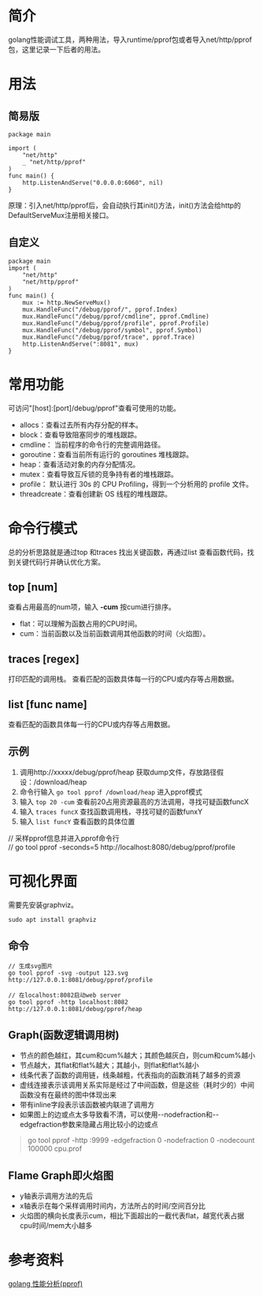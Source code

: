 # 简介
golang性能调试工具，两种用法，导入runtime/pprof包或者导入net/http/pprof包，这里记录一下后者的用法。

# 用法
## 简易版
```
package main

import (
    "net/http"
    _ "net/http/pprof"
)
func main() {
    http.ListenAndServe("0.0.0.0:6060", nil)
}
```
原理：引入net/http/pprof后，会自动执行其init()方法，init()方法会给http的DefaultServeMux注册相关接口。

## 自定义
```
package main
import (
	"net/http"
	"net/http/pprof"
)
func main() {
	mux := http.NewServeMux()
	mux.HandleFunc("/debug/pprof/", pprof.Index)
	mux.HandleFunc("/debug/pprof/cmdline", pprof.Cmdline)
	mux.HandleFunc("/debug/pprof/profile", pprof.Profile)
	mux.HandleFunc("/debug/pprof/symbol", pprof.Symbol)
	mux.HandleFunc("/debug/pprof/trace", pprof.Trace)
	http.ListenAndServe(":8081", mux)
}
```

# 常用功能
可访问"[host]:[port]/debug/pprof"查看可使用的功能。
- allocs：查看过去所有内存分配的样本。
- block：查看导致阻塞同步的堆栈跟踪。
- cmdline： 当前程序的命令行的完整调用路径。
- goroutine：查看当前所有运行的 goroutines 堆栈跟踪。
- heap：查看活动对象的内存分配情况。
- mutex：查看导致互斥锁的竞争持有者的堆栈跟踪。
- profile： 默认进行 30s 的 CPU Profiling，得到一个分析用的 profile 文件。
- threadcreate：查看创建新 OS 线程的堆栈跟踪。

# 命令行模式
总的分析思路就是通过top 和traces 找出关键函数，再通过list <Func> 查看函数代码，找到关键代码行并确认优化方案。
## top [num]
查看占用最高的num项，输入 **-cum** 按cum进行排序。
- flat：可以理解为函数占用的CPU时间。
- cum：当前函数以及当前函数调用其他函数的时间（火焰图）。

## traces [regex]
打印匹配的调用栈。
查看匹配的函数具体每一行的CPU或内存等占用数据。


## list [func name]
查看匹配的函数具体每一行的CPU或内存等占用数据。

## 示例
1. 调用http://xxxxx/debug/pprof/heap 获取dump文件，存放路径假设：/download/heap
2. 命令行输入 <code>go tool pprof /download/heap</code> 进入pprof模式
3. 输入 <code>top 20 -cum</code> 查看前20占用资源最高的方法调用，寻找可疑函数funcX
4. 输入 <code>traces funcX</code> 查找函数调用栈，寻找可疑的函数funxY
5. 输入 <code>list funcY</code> 查看函数的具体位置

// 采样pprof信息并进入pprof命令行<br>
// go tool pprof -seconds=5 http://localhost:8080/debug/pprof/profile


# 可视化界面
需要先安装graphviz。
```
sudo apt install graphviz
```
## 命令
```
// 生成svg图片
go tool pprof -svg -output 123.svg http://127.0.0.1:8081/debug/pprof/profile

// 在localhost:8082启动web server
go tool pprof -http localhost:8082 http://127.0.0.1:8081/debug/pprof/heap
```

## Graph(函数逻辑调用树)
- 节点的颜色越红，其cum和cum%越大；其颜色越灰白，则cum和cum%越小
- 节点越大，其flat和flat%越大；其越小，则flat和flat%越小
- 线条代表了函数的调用链，线条越粗，代表指向的函数消耗了越多的资源
- 虚线连接表示该调用关系实际是经过了中间函数，但是这些（耗时少的）中间函数没有在最终的图中体现出来
- 带有inline字段表示该函数被内联进了调用方
- 如果图上的边或点太多导致看不清，可以使用--nodefraction和--edgefraction参数来隐藏占用比较小的边或点
> go tool pprof -http :9999 -edgefraction 0 -nodefraction 0 -nodecount 100000 cpu.prof

## Flame Graph即火焰图
- y轴表示调用方法的先后
- x轴表示在每个采样调用时间内，方法所占的时间/空间百分比
- 火焰图的横向长度表示cum，相比下面超出的一截代表flat，越宽代表占据cpu时间/mem大小越多

# 参考资料
[golang 性能分析(pprof)](https://blog.csdn.net/winter_wu_1998/article/details/104579701)
